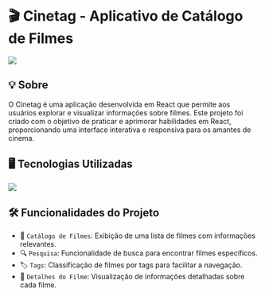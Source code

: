 <h1>🎬 Cinetag - Aplicativo de Catálogo de Filmes</h1>
<img loading="lazy" src="https://img.shields.io/github/stars/DanielSouza2005/SnakeGame_v2?style=social"/>

<h2>💡 Sobre </h2>
<p>O Cinetag é uma aplicação desenvolvida em React que permite aos usuários explorar e visualizar informações sobre filmes. Este projeto foi criado com o objetivo de praticar e aprimorar habilidades em React, proporcionando uma interface interativa e responsiva para os amantes de cinema.</p>

<h2>🖥️ Tecnologias Utilizadas </h2>
<div align="left" dir="auto">
  <a href="https://skillicons.dev" rel="nofollow">
    <img src="https://skillicons.dev/icons?i=html,css,js,react" style="max-width: 100%;">
  </a>
  <br>
</div>

<h2>🛠️ Funcionalidades do Projeto </h2>

- 🎥 <code>Catálogo de Filmes</code>: Exibição de uma lista de filmes com informações relevantes.
- 🔍 <code>Pesquisa</code>: Funcionalidade de busca para encontrar filmes específicos.
- 🏷️ <code>Tags</code>: Classificação de filmes por tags para facilitar a navegação.
- 📄 <code>Detalhes do Filme</code>: Visualização de informações detalhadas sobre cada filme.
